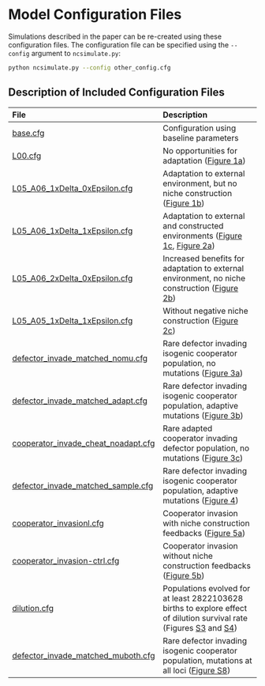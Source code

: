 # Model Configuration Files

Simulations described in the paper can be re-created using these configuration
files.  The configuration file can be specified using the `--config` argument
to `ncsimulate.py`:

```sh
python ncsimulate.py --config other_config.cfg
```

## Description of Included Configuration Files

| File               | Description                                                                            |
|:-------------------|:---------------------------------------------------------------------------------------|
| [base.cfg](base.cfg) | Configuration using baseline parameters                                              |
| [L00.cfg](L00.cfg) | No opportunities for adaptation ([Figure 1a](../figures/Figure1.png))                  |
| [L05_A06_1xDelta_0xEpsilon.cfg](L05_A06_1xDelta_0xEpsilon.cfg) | Adaptation to external environment, but no niche construction ([Figure 1b](../figures/Figure1.png)) |
| [L05_A06_1xDelta_1xEpsilon.cfg](L05_A06_1xDelta_1xEpsilon.cfg) | Adaptation to external and constructed environments ([Figure 1c](../figures/Figure1.png), [Figure 2a](../figures/Figure2.png)) |
| [L05_A06_2xDelta_0xEpsilon.cfg](L05_A06_2xDelta_0xEpsilon.cfg) | Increased benefits for adaptation to external environment, no niche construction ([Figure 2b](../figures/Figure2.png)) |
| [L05_A05_1xDelta_1xEpsilon.cfg](L05_A05_1xDelta_1xEpsilon.cfg) | Without negative niche construction ([Figure 2c](../figures/Figure2.png)) |
| [defector_invade_matched_nomu.cfg](defector_invade_matched_nomu.cfg) | Rare defector invading isogenic cooperator population, no mutations ([Figure 3a](../figures/Figure3.png)) |
| [defector_invade_matched_adapt.cfg](defector_invade_matched_adapt.cfg) | Rare defector invading isogenic cooperator population, adaptive mutations ([Figure 3b](../figures/Figure3.png)) |
| [cooperator_invade_cheat_noadapt.cfg](cooperator_invade_cheat_noadapt.cfg) | Rare adapted cooperator invading defector population, no mutations ([Figure 3c](../figures/Figure3.png)) |
| [defector_invade_matched_sample.cfg](defector_invade_matched_sample.cfg) | Rare defector invading isogenic cooperator population, adaptive mutations ([Figure 4](../figures/Figure4.png)) |
| [cooperator_invasionl.cfg](cooperator_invasionl.cfg) | Cooperator invasion with niche construction feedbacks ([Figure 5a](../figures/cooperator_invasion.png)) |
| [cooperator_invasion-ctrl.cfg](cooperator_invasion-ctrl.cfg) | Cooperator invasion without niche construction feedbacks ([Figure 5b](../figures/cooperator_invasion.png)) |
| [dilution.cfg](dilution.cfg) | Populations evolved for at least 2822103628 births to explore effect of dilution survival rate (Figures [S3](../figures/dilution-births.png) and [S4](../figures/dilution-births-integral.png))|
| [defector_invade_matched_muboth.cfg](defector_invade_matched_muboth.cfg) | Rare defector invading isogenic cooperator population, mutations at all loci ([Figure S8](../figures/defector_invasion_mu.png)) |
